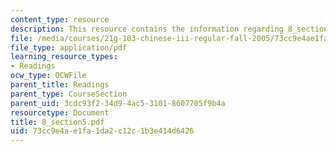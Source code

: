 ```yaml
---
content_type: resource
description: This resource contains the information regarding 8_section5.
file: /media/courses/21g-103-chinese-iii-regular-fall-2005/73cc9e4ae1fa1da2c12c1b3e414d6426_MIT21G_103F05_8_5.pdf
file_type: application/pdf
learning_resource_types:
- Readings
ocw_type: OCWFile
parent_title: Readings
parent_type: CourseSection
parent_uid: 3cdc93f2-34d9-4ac5-3101-8607705f9b4a
resourcetype: Document
title: 8_section5.pdf
uid: 73cc9e4a-e1fa-1da2-c12c-1b3e414d6426
---
```

